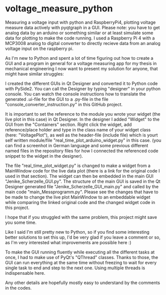 # voltage_measure_python
Measuring a voltage input with python and RaspberryPi4, plotting voltage measure data actively with pyqtgraph in a GUI. Please note: you have to get analog data by an arduino or something similar or at least simulate some data for plotting to make the code running. I used a Raspberry Pi 4 with a MCP3008 analog to digital converter to directly recieve data from an analog voltage input on the raspberry pi.

As I'm new to Python and spent a lot of time figuring out how to create a GUI and a program in general for a voltage measuring app for my thesis in mechanical engineering I now want to present my solution for anyone, that might have similar struggles:

I created the different GUIs in Qt Designer and converted it to Python code with PySide2. You can call the Designer by typing "designer" in your python console. You can watch the console instructions how to translate the generated .ui-file for the GUI to a .py-file in the file "console_converter_instruction.py" in this GitHub project.

It is important to set the reference to the module you wrote your widget (the live plot in this case) in Qt Designer. In the designer I added "Widget" to the GUI from the "Containers" section. Right click the widget, add reference/place holder and type in the class name of your widget class (here: "VoltagePlot"), as well as the header-file (include file) which is yourt self written module/file "real_time_plot_arduino_widget.py" in this case. (you can find a screenhot in German language and some previous different named files in the repository files for how I connected the referenced code snippet to the widget in the designer).

The file "real_time_plot_widget.py" is changed to make a widget from a MainWindow code for the live data plot (there is a link for the original code I used in that section). The widget can then be embedded in the main GUI "Jenike_Scherzelle_GUI.py". The structure of the main GUI is saved in the Qt Designer generated file "Jenike_Scherzelle_GUI_main.py" and called by the main code "main_Messprogramm.py". Please see the changes that have to be made to change the live plot MainWindow to an embeddable widget while comparing the linked original code and the changed widget code in this project.

I hope that if you struggled with the same problem, this project might save you some time.

Like I said I'm still pretty new to Python, so if you find some interesting better solutions to set this up, I'd be very glad if you leave a comment or so, as I'm very interested what improvements are possible here :)

To make the GUI running fluently while executing all the different tasks at once, I had to make use of PyQt's "QThread" classes. Thanks to those, the GUI can run everything at the same time without freezing to wait for every single task to end and step to the next one. Using multiple threads is indispensable here.

Any other details are hopefully mostly easy to understand by the comments in the codes.
